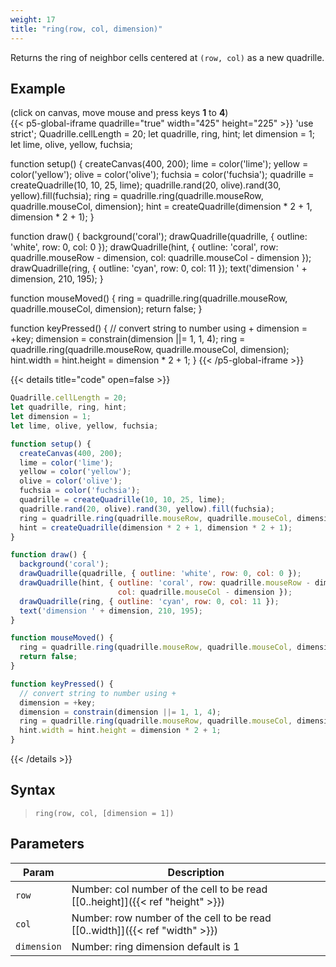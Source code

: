 ```yaml
---
weight: 17
title: "ring(row, col, dimension)"
---
```


Returns the ring of neighbor cells centered at `(row, col)` as a new quadrille.

## Example

(click on canvas, move mouse and press keys **1** to **4**)\
{{< p5-global-iframe quadrille="true" width="425" height="225" >}}
'use strict';
Quadrille.cellLength = 20;
let quadrille, ring, hint;
let dimension = 1;
let lime, olive, yellow, fuchsia;

function setup() {
  createCanvas(400, 200);
  lime = color('lime');
  yellow = color('yellow');
  olive = color('olive');
  fuchsia = color('fuchsia');
  quadrille = createQuadrille(10, 10, 25, lime);
  quadrille.rand(20, olive).rand(30, yellow).fill(fuchsia);
  ring = quadrille.ring(quadrille.mouseRow, quadrille.mouseCol, dimension);
  hint = createQuadrille(dimension * 2 + 1, dimension * 2 + 1);
}

function draw() {
  background('coral');
  drawQuadrille(quadrille, { outline: 'white', row: 0, col: 0 });
  drawQuadrille(hint, { outline: 'coral', row: quadrille.mouseRow - dimension,
                        col: quadrille.mouseCol - dimension });
  drawQuadrille(ring, { outline: 'cyan', row: 0, col: 11 });
  text('dimension ' + dimension, 210, 195);
}

function mouseMoved() {
  ring = quadrille.ring(quadrille.mouseRow, quadrille.mouseCol, dimension);
  return false;
}

function keyPressed() {
  // convert string to number using +
  dimension = +key;
  dimension = constrain(dimension ||= 1, 1, 4);
  ring = quadrille.ring(quadrille.mouseRow, quadrille.mouseCol, dimension);
  hint.width = hint.height = dimension * 2 + 1;
}
{{< /p5-global-iframe >}}

{{< details title="code" open=false >}}
```js
Quadrille.cellLength = 20;
let quadrille, ring, hint;
let dimension = 1;
let lime, olive, yellow, fuchsia;

function setup() {
  createCanvas(400, 200);
  lime = color('lime');
  yellow = color('yellow');
  olive = color('olive');
  fuchsia = color('fuchsia');
  quadrille = createQuadrille(10, 10, 25, lime);
  quadrille.rand(20, olive).rand(30, yellow).fill(fuchsia);
  ring = quadrille.ring(quadrille.mouseRow, quadrille.mouseCol, dimension);
  hint = createQuadrille(dimension * 2 + 1, dimension * 2 + 1);
}

function draw() {
  background('coral');
  drawQuadrille(quadrille, { outline: 'white', row: 0, col: 0 });
  drawQuadrille(hint, { outline: 'coral', row: quadrille.mouseRow - dimension,
                        col: quadrille.mouseCol - dimension });
  drawQuadrille(ring, { outline: 'cyan', row: 0, col: 11 });
  text('dimension ' + dimension, 210, 195);
}

function mouseMoved() {
  ring = quadrille.ring(quadrille.mouseRow, quadrille.mouseCol, dimension);
  return false;
}

function keyPressed() {
  // convert string to number using +
  dimension = +key;
  dimension = constrain(dimension ||= 1, 1, 4);
  ring = quadrille.ring(quadrille.mouseRow, quadrille.mouseCol, dimension);
  hint.width = hint.height = dimension * 2 + 1;
}
```
{{< /details >}}

## Syntax

> `ring(row, col, [dimension = 1])`

## Parameters

| Param     | Description                                                                     |
|-----------|---------------------------------------------------------------------------------|
| `row`     | Number: col number of the cell to be read [\[0..height\]]({{< ref "height" >}}) |
| `col`     | Number: row number of the cell to be read [\[0..width\]]({{< ref "width" >}})   |
| `dimension` | Number: ring dimension default is 1                                           |